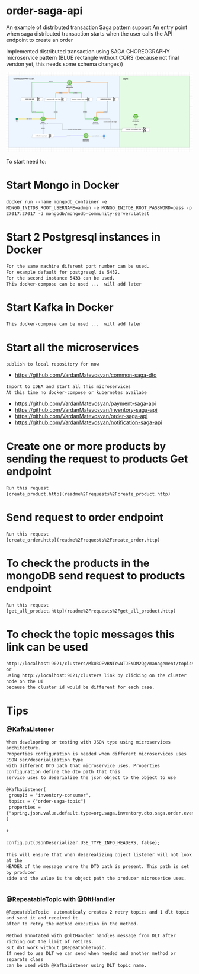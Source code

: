 # order-saga-api
An example of distributed transaction Saga pattern support
An entry point when saga distributed transaction starts
when the user calls the API endpoint to create an order

Implemented distributed transaction using SAGA CHOREOGRAPHY microservice pattern
(BLUE rectangle without CQRS (because not final version yet, this needs some schema changes))

![Saga_order-payment.png](readme%2Fimages%2FSaga_order-payment.png)

To start need to:
# Start Mongo in Docker
```
docker run --name mongodb_container -e MONGO_INITDB_ROOT_USERNAME=admin -e MONGO_INITDB_ROOT_PASSWORD=pass -p 27017:27017 -d mongodb/mongodb-community-server:latest
```
# Start 2 Postgresql instances in Docker
```
For the same machine diferent port number can be used.
For example default for postgresql is 5432. 
For the second instance 5433 can be used.
This docker-compose can be used ...  will add later
```
# Start Kafka in Docker
```
This docker-compose can be used ...  will add later
```

# Start all the microservices
```
publish to local repository for now
```
 - https://github.com/VardanMatevosyan/common-saga-dto


```
Import to IDEA and start all this microservices
At this time no docker-compose or kubernetes availabe
```
 - https://github.com/VardanMatevosyan/payment-saga-api
 - https://github.com/VardanMatevosyan/inventory-saga-api
 - https://github.com/VardanMatevosyan/order-saga-api
 - https://github.com/VardanMatevosyan/notification-saga-api


# Create one or more products by sending the request to products Get endpoint
```
Run this request
[create_product.http](readme%2Frequests%2Fcreate_product.http)
```

# Send request to order endpoint
```
Run this request
[create_order.http](readme%2Frequests%2Fcreate_order.http)
```

# To check the products in the mongoDB send request to products endpoint
```
Run this request
[get_all_product.http](readme%2Frequests%2Fget_all_product.http)
```

# To check the topic messages this link can be used
```
http://localhost:9021/clusters/MkU3OEVBNTcwNTJENDM2Qg/management/topics
or 
using http://localhost:9021/clusters link by clicking on the cluster node on the UI
because the cluster id would be different for each case.
```

# Tips
### @KafkaListener

```
When developring or testing with JSON type using microservices architecture.
Properties configuration is needed when different microservices uses JSON ser/deserialization type
with different DTO path that microservice uses. Properties configuration define the dto path that this
service uses to deserialize the json object to the object to use

@KafkaListener(
 groupId = "inventory-consumer",
 topics = {"order-saga-topic"}
 properties = {"spring.json.value.default.type=org.saga.inventory.dto.saga.order.event.OrderCreateEvent"}
)

+

config.put(JsonDeserializer.USE_TYPE_INFO_HEADERS, false);

This will ensure that when deserealizing object listener will not look at the
HEADER of the message where the DTO path is present. This path is set by producer
side and the value is the object path the producer microserice uses.


```

### @RepeatableTopic with @DltHandler
```
@RepeatableTopic  automaticaly creates 2 retry topics and 1 dlt topic and send it and received it
after to retry the method execution in the method. 

Method annotated with @DltHandler handles message from DLT after riching out the limit of retires.
But dot work without @RepeatableTopic.
If need to use DLT we can send when needed and another method or separate class 
can be used with @KafkaListener using DLT topic name.
```